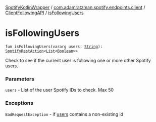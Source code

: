 [SpotifyKotlinWrapper](../../index.md) / [com.adamratzman.spotify.endpoints.client](../index.md) / [ClientFollowingAPI](index.md) / [isFollowingUsers](./is-following-users.md)

# isFollowingUsers

`fun isFollowingUsers(vararg users: `[`String`](https://kotlinlang.org/api/latest/jvm/stdlib/kotlin/-string/index.html)`): `[`SpotifyRestAction`](../../com.adamratzman.spotify.main/-spotify-rest-action/index.md)`<`[`List`](https://kotlinlang.org/api/latest/jvm/stdlib/kotlin.collections/-list/index.html)`<`[`Boolean`](https://kotlinlang.org/api/latest/jvm/stdlib/kotlin/-boolean/index.html)`>>`

Check to see if the current user is following one or more other Spotify users.

### Parameters

`users` - List of the user Spotify IDs to check. Max 50

### Exceptions

`BadRequestException` - if [users](is-following-users.md#com.adamratzman.spotify.endpoints.client.ClientFollowingAPI$isFollowingUsers(kotlin.Array((kotlin.String)))/users) contains a non-existing id